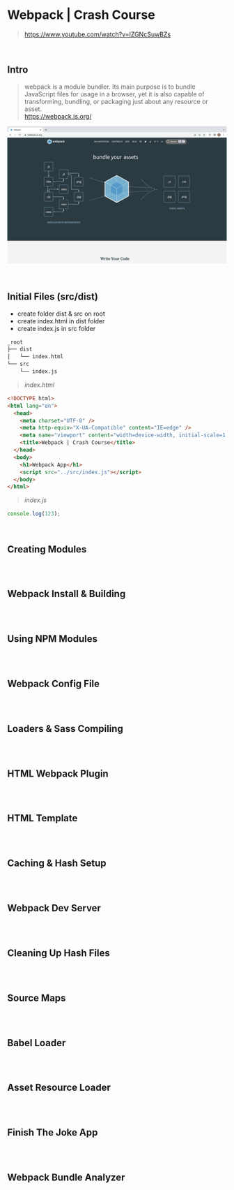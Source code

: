 # Webpack | Crash Course

> https://www.youtube.com/watch?v=IZGNcSuwBZs

<br/>

## Intro

> webpack is a module bundler. Its main purpose is to bundle JavaScript files for usage in a browser, yet it is also capable of transforming, bundling, or packaging just about any resource or asset. <br/> https://webpack.js.org/

![00-intro.jpg](./_preview/00-intro.jpg)

<br/>

## Initial Files (src/dist)

- create folder dist & src on root
- create index.html in dist folder
- create index.js in src folder

```bash
_root
├── dist
│   └── index.html
└── src
    └── index.js
```

> <i>index.html</i>

```html
<!DOCTYPE html>
<html lang="en">
  <head>
    <meta charset="UTF-8" />
    <meta http-equiv="X-UA-Compatible" content="IE=edge" />
    <meta name="viewport" content="width=device-width, initial-scale=1.0" />
    <title>Webpack | Crash Course</title>
  </head>
  <body>
    <h1>Webpack App</h1>
    <script src="../src/index.js"></script>
  </body>
</html>
```

> <i>index.js</i>

```js
console.log(123);
```

<br/>

## Creating Modules

```js

```

<br/>

## Webpack Install & Building

```js

```

<br/>

## Using NPM Modules

```js

```

<br/>

## Webpack Config File

```js

```

<br/>

## Loaders & Sass Compiling

```js

```

<br/>

## HTML Webpack Plugin

```js

```

<br/>

## HTML Template

```js

```

<br/>

## Caching & Hash Setup

```js

```

<br/>

## Webpack Dev Server

```js

```

<br/>

## Cleaning Up Hash Files

```js

```

<br/>

## Source Maps

```js

```

<br/>

## Babel Loader

```js

```

<br/>

## Asset Resource Loader

```js

```

<br/>

## Finish The Joke App

```js

```

<br/>

## Webpack Bundle Analyzer

```js

```
